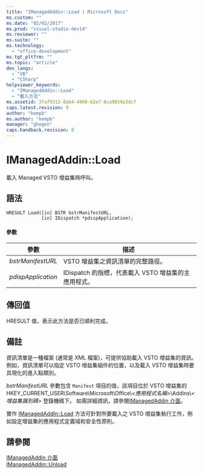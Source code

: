 ```yaml
---
title: "IManagedAddin::Load | Microsoft Docs"
ms.custom: ""
ms.date: "02/02/2017"
ms.prod: "visual-studio-dev14"
ms.reviewer: ""
ms.suite: ""
ms.technology: 
  - "office-development"
ms.tgt_pltfrm: ""
ms.topic: "article"
dev_langs: 
  - "VB"
  - "CSharp"
helpviewer_keywords: 
  - "IManagedAddin::Load"
  - "載入方法"
ms.assetid: 3faf9312-8ab4-4960-b2e7-8ca9859a3dcf
caps.latest.revision: 9
author: "kempb"
ms.author: "kempb"
manager: "ghogen"
caps.handback.revision: 8
---
```

# IManagedAddin::Load
  載入 Managed VSTO 增益集時呼叫。  
  
## 語法  
  
```  
HRESULT Load([in] BSTR bstrManifestURL,   
             [in] IDispatch *pdispApplication);  
```  
  
#### 參數  
  
|參數|描述|  
|--------|--------|  
|*bstrManifestURL*|VSTO 增益集之資訊清單的完整路徑。|  
|*pdispApplication*|IDispatch 的指標，代表載入 VSTO 增益集的主應用程式。|  
  
## 傳回值  
 HRESULT 值，表示此方法是否已順利完成。  
  
## 備註  
 資訊清單是一種檔案 \(通常是 XML 檔案\)，可提供協助載入 VSTO 增益集的資訊。 例如，資訊清單可以指定 VSTO 增益集組件的位置，以及載入 VSTO 增益集時要具現化的進入點類別。  
  
 *bstrManifestURL* 參數包含 `Manifest` 項目的值，該項目位於 VSTO 增益集的 HKEY\_CURRENT\_USER\\Software\\Microsoft\\Office\\*\<應用程式名稱\>*\\Addins\\*\<增益集識別碼\>* 登錄機碼下。 如需詳細資訊，請參閱[IManagedAddin 介面](../vsto/imanagedaddin-interface.md)。  
  
 實作 [IManagedAddIn::Load](../vsto/imanagedaddin-load.md) 方法可針對所要載入之 VSTO 增益集執行工作，例如設定增益集的應用程式定義域和安全性原則。  
  
## 請參閱  
 [IManagedAddin 介面](../vsto/imanagedaddin-interface.md)   
 [IManagedAddin::Unload](../vsto/imanagedaddin-unload.md)  
  
  